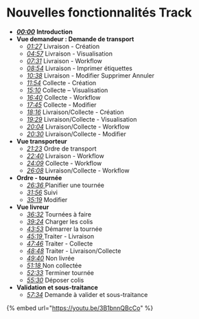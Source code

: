 # Nouvelles fonctionnalités Track

* [_**00:00**_](https://www.youtube.com/watch?v=3B1bnnQBcCo\&t=0s) **Introduction**&#x20;
* **Vue demandeur : Demande de transport**
  * [_01:27_](https://youtu.be/3B1bnnQBcCo?t=88) Livraison - Création
  * [_04:57_](https://youtu.be/3B1bnnQBcCo?t=297) Livraison - Visualisation
  * [_07:31_](https://youtu.be/3B1bnnQBcCo?t=451) Livraison - Workflow
  * [_08:54_](https://youtu.be/3B1bnnQBcCo?t=534) Livraison - Imprimer étiquettes
  * [_10:38_](https://youtu.be/3B1bnnQBcCo?t=638) Livraison - Modifier Supprimer Annuler
  * [_11:54_](https://youtu.be/3B1bnnQBcCo?t=714) Collecte - Création
  * [_15:10_](https://youtu.be/3B1bnnQBcCo?t=910) Collecte – Visualisation&#x20;
  * [_16:40_](https://youtu.be/3B1bnnQBcCo?t=1000) Collecte - Workflow
  * [_17:45_](https://youtu.be/3B1bnnQBcCo?t=1065) Collecte - Modifier
  * [_18:16_](https://youtu.be/3B1bnnQBcCo?t=1096) Livraison/Collecte - Création
  * [_19:29_](https://youtu.be/3B1bnnQBcCo?t=1169) Livraison/Collecte - Visualisation
  * [_20:04_](https://youtu.be/3B1bnnQBcCo?t=1204) Livraison/Collecte - Workflow
  * [_20:30_](https://youtu.be/3B1bnnQBcCo?t=1230) Livraison/Collecte - Modifier&#x20;
* **Vue transporteur**&#x20;
  * [_21:23_](https://youtu.be/3B1bnnQBcCo?t=1283) Ordre de transport
  * [_22:40_](https://youtu.be/3B1bnnQBcCo?t=1360) Livraison - Workflow
  * [_24:09_](https://youtu.be/3B1bnnQBcCo?t=1449) Collecte - Workflow&#x20;
  * [_26:08_](https://youtu.be/3B1bnnQBcCo?t=1568) Livraison/Collecte - Workflow
* **Ordre - tournée**
  * [_26:36_ ](https://youtu.be/3B1bnnQBcCo?t=1596)Planifier une tournée
  * [_31:56_](https://youtu.be/3B1bnnQBcCo?t=1916) Suivi
  * [_35:19_](https://youtu.be/3B1bnnQBcCo?t=2119) Modifier&#x20;
* **Vue livreur**
  * [_36:32_](https://youtu.be/3B1bnnQBcCo?t=2192) Tournées à faire
  * [_39:24_](https://youtu.be/3B1bnnQBcCo?t=2364) Charger les colis
  * [_43:53_](https://youtu.be/3B1bnnQBcCo?t=2633) Démarrer la tournée&#x20;
  * [_45:19_ ](https://youtu.be/3B1bnnQBcCo?t=2719)Traiter - Livraison
  * [_47:46_](https://youtu.be/3B1bnnQBcCo?t=2866) Traiter - Collecte
  * [_48:48_](https://youtu.be/3B1bnnQBcCo?t=2928) Traiter - Livraison/Collecte
  * [_49:40_](https://youtu.be/3B1bnnQBcCo?t=2980) Non livrée
  * [_51:18_ ](https://youtu.be/3B1bnnQBcCo?t=3078)Non collectée
  * [_52:33_](https://youtu.be/3B1bnnQBcCo?t=3153) Terminer tournée
  * [_55:30_](https://youtu.be/3B1bnnQBcCo?t=3330) Déposer colis&#x20;
* **Validation et sous-traitance**&#x20;
  * [_57:34_](https://youtu.be/3B1bnnQBcCo?t=3454) Demande à valider et sous-traitance

{% embed url="https://youtu.be/3B1bnnQBcCo" %}
